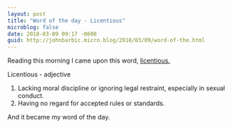 ```yaml
---
layout: post
title: "Word of the day - Licentious"
microblog: false
date: 2018-03-09 09:17 -0600
guid: http://johnbarbic.micro.blog/2018/03/09/word-of-the.html
---
```

Reading this morning I came upon this word, [licentious.](https://www.wordnik.com/words/licentious)  

Licentious - adjective

1. Lacking moral discipline or ignoring legal restraint, especially in sexual conduct. 
2. Having no regard for accepted rules or standards.

And it became my word of the day.
